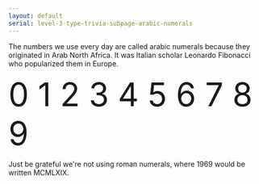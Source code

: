 ```yaml
---
layout: default
serial: level-3-type-trivia-subpage-arabic-numerals
---
```

The numbers we use every day are called arabic numerals because they originated in Arab North Africa. It was Italian scholar Leonardo Fibonacci who popularized them in Europe.

<div style="font-size: 4rem;">
0&nbsp;1&nbsp;2&nbsp;3&nbsp;4&nbsp;5&nbsp;6&nbsp;7&nbsp;8&nbsp;9
</div>

Just be grateful we're not using roman numerals, where 1969 would be written MCMLXIX.